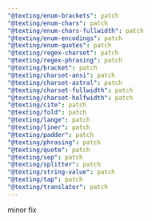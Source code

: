 ```yaml
---
"@texting/enum-brackets": patch
"@texting/enum-chars": patch
"@texting/enum-chars-fullwidth": patch
"@texting/enum-encodings": patch
"@texting/enum-quotes": patch
"@texting/regex-charset": patch
"@texting/regex-phrasing": patch
"@texting/bracket": patch
"@texting/charset-ansi": patch
"@texting/charset-astral": patch
"@texting/charset-fullwidth": patch
"@texting/charset-halfwidth": patch
"@texting/cite": patch
"@texting/fold": patch
"@texting/lange": patch
"@texting/liner": patch
"@texting/padder": patch
"@texting/phrasing": patch
"@texting/quote": patch
"@texting/sep": patch
"@texting/splitter": patch
"@texting/string-value": patch
"@texting/tap": patch
"@texting/translator": patch
---
```


minor fix
